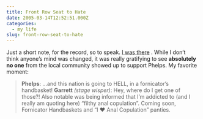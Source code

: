 ```yaml
---
title: Front Row Seat to Hate
date: 2005-03-14T12:52:51.000Z
categories:
  - my life
slug: front-row-seat-to-hate
---
```

Just a short note, for the record, so to speak. [I was there][1] . While I don’t think anyone’s mind was changed, it was really gratifying to see **absolutely no one** from the local community showed up to support Phelps. My favorite moment:

> **Phelps**: &#8230;and this nation is going to <span class="caps">HELL</span>, in a fornicator’s handbasket! **Garrett** _(stage wisper)_: Hey, where do I get one of those?!
Also notable was being informed that I’m addicted to (and I really am quoting here) “filthy anal copulation”. Coming soon, Fornicator Handbaskets and “I ♥ Anal Copulation” panties.



 [1]: http://www.fortwayne.com/mld/journalgazette/news/local/11131986.htm
